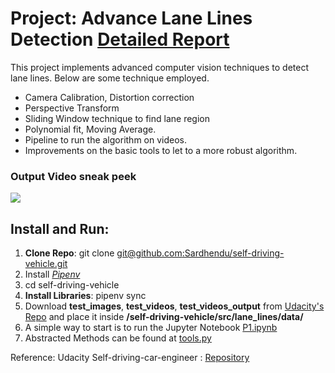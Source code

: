 

# Project: Advance Lane Lines Detection [Detailed Report](https://github.com/Sardhendu/self-driving-vehicle/blob/master/src/lane_line_advance/REPORT.md)

This project implements advanced computer vision techniques to detect lane lines. Below are some technique employed.

  * Camera Calibration, Distortion correction
  * Perspective Transform
  * Sliding Window technique to find lane region
  * Polynomial fit, Moving Average.
  * Pipeline to run the algorithm on videos.
  * Improvements on the basic tools to let to a more robust algorithm.

### Output Video sneak peek
 
![](https://github.com/Sardhendu/self-driving-vehicle/blob/master/src/lane_line_advance/image/sneak_peak.gif)


## Install and Run:
1. **Clone Repo**: git clone [git@github.com:Sardhendu/self-driving-vehicle.git]()
2. Install [*Pipenv*](https://pipenv-fork.readthedocs.io/en/latest/)
3. cd self-driving-vehicle
3. **Install Libraries**: pipenv sync
4. Download **test_images**, **test_videos**, **test_videos_output** from [Udacity's Repo](https://github.com/udacity/CarND-LaneLines-P1) and place it inside  **/self-driving-vehicle/src/lane_lines/data/** 
5. A simple way to start is to run the Jupyter Notebook [P1.ipynb](https://github.com/Sardhendu/self-driving-vehicle/blob/master/src/lane_lines/P1.ipynb)
6. Abstracted Methods can be found at [tools.py](https://github.com/Sardhendu/self-driving-vehicle/blob/master/src/lane_lines/tools.py)

Reference:
Udacity Self-driving-car-engineer : [Repository](https://github.com/udacity/CarND-LaneLines-P1)
